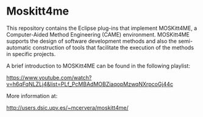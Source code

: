 # Moskitt4me

This repository contains the Eclipse plug-ins that implement MOSKitt4ME, a Computer-Aided
Method Engineering (CAME) environment. MOSKitt4ME supports the design of software development
methods and also the semi-automatic construction of tools that facilitate the execution of
the methods in specific projects.

A brief introduction to MOSKitt4ME can be found in the following playlist:

https://www.youtube.com/watch?v=h6qFqNLZLj4&list=PLf_PcMBAdMOBZiaqopMzwqNXrpcoGj44c

More information at:

http://users.dsic.upv.es/~mcervera/moskitt4me/
